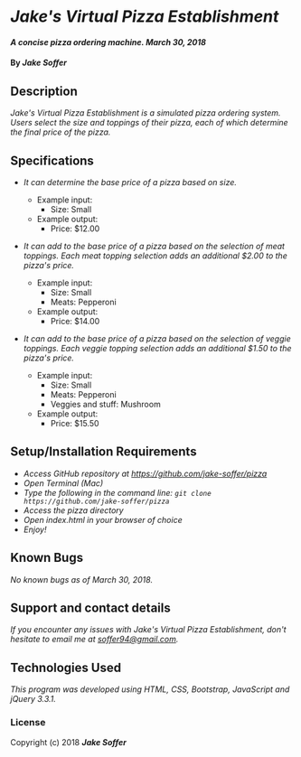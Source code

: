 # _Jake's Virtual Pizza Establishment_

#### _A concise pizza ordering machine. March 30, 2018_

#### By _**Jake Soffer**_

## Description

_Jake's Virtual Pizza Establishment is a simulated pizza ordering system. Users select the size and toppings of their pizza, each of which determine the final price of the pizza._

## Specifications

* _It can determine the base price of a pizza based on size._
  * Example input:
    * Size: Small
  * Example output:
    * Price: $12.00

* _It can add to the base price of a pizza based on the selection of meat toppings. Each meat topping selection adds an additional $2.00 to the pizza's price._
  * Example input:
    * Size: Small
    * Meats: Pepperoni
  * Example output:
    * Price: $14.00

* _It can add to the base price of a pizza based on the selection of veggie toppings. Each veggie topping selection adds an additional $1.50 to the pizza's price._
  * Example input:
    * Size: Small
    * Meats: Pepperoni
    * Veggies and stuff: Mushroom
  * Example output:
    * Price: $15.50

## Setup/Installation Requirements

* _Access GitHub repository at https://github.com/jake-soffer/pizza_
* _Open Terminal (Mac)_
* _Type the following in the command line: `git clone https://github.com/jake-soffer/pizza`_
* _Access the pizza directory_
* _Open index.html in your browser of choice_
* _Enjoy!_

## Known Bugs

_No known bugs as of March 30, 2018._

## Support and contact details

_If you encounter any issues with Jake's Virtual Pizza Establishment, don't hesitate to email me at soffer94@gmail.com._

## Technologies Used

_This program was developed using HTML, CSS, Bootstrap, JavaScript and jQuery 3.3.1._

### License

Copyright (c) 2018 **_Jake Soffer_**
